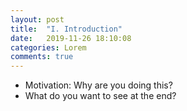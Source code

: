 ```yaml
---
layout: post
title:  "I. Introduction"
date:   2019-11-26 18:10:08
categories: Lorem
comments: true
---
```

- Motivation: Why are you doing this? <br>
- What do you want to see at the end? <br>